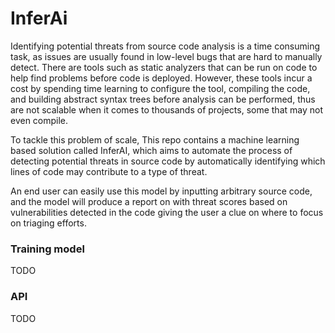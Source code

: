 # InferAi

Identifying potential threats from source code analysis is a time consuming task, as issues are usually found in low-level bugs that are hard to manually detect. There are tools such as static analyzers that can be run on code to help find problems before code is deployed. However, these tools incur a cost by spending time learning to configure the tool, compiling the code, and building abstract syntax trees before analysis can be performed, thus are not scalable when it comes to thousands of projects, some that may not even compile. 

To tackle this problem of scale, This repo contains a machine learning based solution called InferAI, which aims to automate the process of detecting potential threats in source code by automatically identifying which lines of code may contribute to a type of threat. 

An end user can easily use this model by inputting arbitrary source code, and the model will produce a report on with threat scores based on vulnerabilities detected in the code giving the user a clue on where to focus on triaging efforts.

### Training model

TODO

### API

TODO

